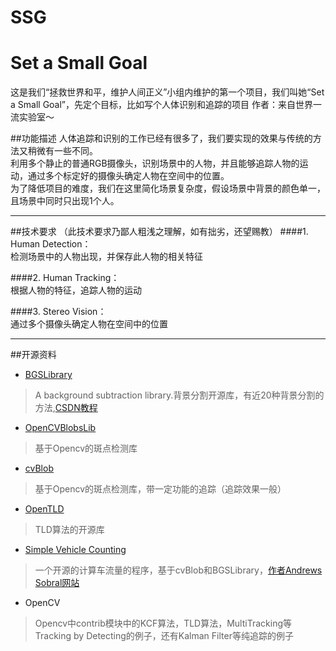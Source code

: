 # SSG
Set a Small Goal
=============================
这是我们“拯救世界和平，维护人间正义”小组内维护的第一个项目，我们叫她“Set a Small Goal”，先定个目标，比如写个人体识别和追踪的项目
作者：来自世界一流实验室～

##功能描述
    人体追踪和识别的工作已经有很多了，我们要实现的效果与传统的方法又稍微有一些不同。<br>
    利用多个静止的普通RGB摄像头，识别场景中的人物，并且能够追踪人物的运动，通过多个标定好的摄像头确定人物在空间中的位置。<br>
    为了降低项目的难度，我们在这里简化场景复杂度，假设场景中背景的颜色单一，且场景中同时只出现1个人。
**************************************************************************

##技术要求
    （此技术要求乃鄙人粗浅之理解，如有拙劣，还望赐教）
####1. Human Detection：<br>
检测场景中的人物出现，并保存此人物的相关特征<br>

####2. Human Tracking：<br>
根据人物的特征，追踪人物的运动<br>

####3. Stereo Vision：<br>
通过多个摄像头确定人物在空间中的位置<br>
*******************************************************************

##开源资料
* [BGSLibrary](https://github.com/andrewssobral/bgslibrary)<br>
>A background subtraction library.背景分割开源库，有近20种背景分割的方法,[CSDN教程](http://blog.csdn.net/FRD2009041510/article/details/45669843)<br>

* [OpenCVBlobsLib](https://github.com/Steelskin/cvblob)<br>
>基于Opencv的斑点检测库<br>

* [cvBlob](https://code.google.com/archive/p/cvblob/)<br>
>基于Opencv的斑点检测库，带一定功能的追踪（追踪效果一般）<br>

* [OpenTLD](http://www.gnebehay.com/tld/)<br>
>TLD算法的开源库<br>

* [Simple Vehicle Counting](https://github.com/andrewssobral/simple_vehicle_counting)<br>
>一个开源的计算车流量的程序，基于cvBlob和BGSLibrary，[作者Andrews Sobral网站](https://www.behance.net/gallery/4057777/Vehicle-Detection-Tracking-and-Counting)<br>

* OpenCV<br>
>Opencv中contrib模块中的KCF算法，TLD算法，MultiTracking等Tracking by Detecting的例子，还有Kalman Filter等纯追踪的例子<br>
